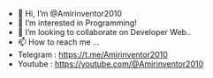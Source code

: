 - 👋 Hi, I’m @Amirinventor2010
- 👀 I’m interested in Programming!
- 💞️ I’m looking to collaborate on Developer Web..
- 📫 How to reach me ...
- Telegram : https://t.me/Amirinventor2010
- Youtube : https://youtube.com/@Amirinventor2010

<!---
Amirinventor2010/Amirinventor2010 is a ✨ special ✨ repository because its `README.md` (this file) appears on your GitHub profile.
You can click the Preview link to take a look at your changes.
--->
